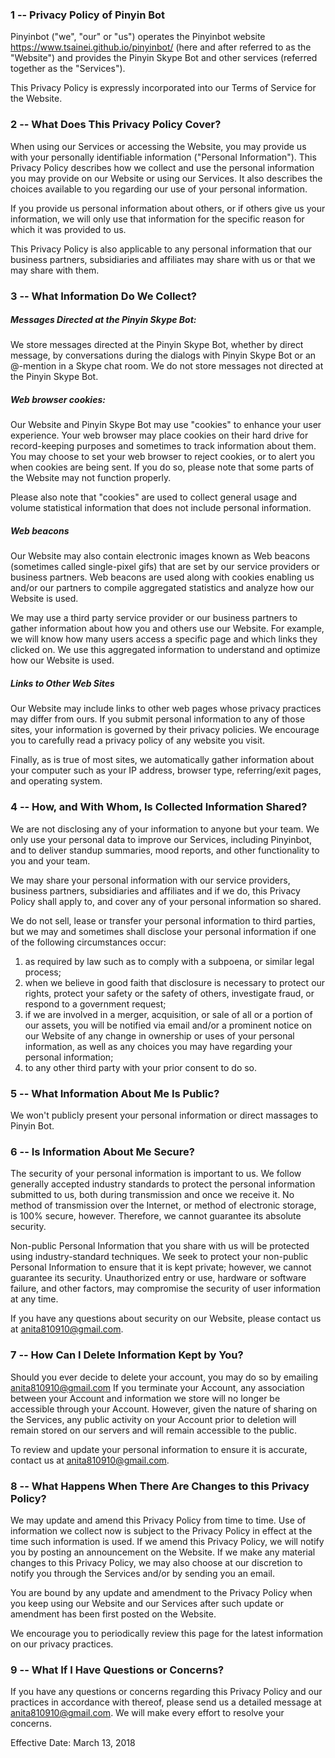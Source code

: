 ### 1 -- Privacy Policy of Pinyin Bot

Pinyinbot ("we", "our" or "us") operates the Pinyinbot website https://www.tsainei.github.io/pinyinbot/ (here and after referred to as the "Website") and provides the Pinyin Skype Bot and other services (referred together as the "Services").

This Privacy Policy is expressly incorporated into our Terms of Service for the Website.

### 2 -- What Does This Privacy Policy Cover?

When using our Services or accessing the Website, you may provide us with your personally identifiable information ("Personal Information"). This Privacy Policy describes how we collect and use the personal information you may provide on our Website or using our Services. It also describes the choices available to you regarding our use of your personal information.

If you provide us personal information about others, or if others give us your information, we will only use that information for the specific reason for which it was provided to us.

This Privacy Policy is also applicable to any personal information that our business partners, subsidiaries and affiliates may share with us or that we may share with them.

### 3 -- What Information Do We Collect?

##### Messages Directed at the Pinyin Skype Bot:

We store messages directed at the Pinyin Skype Bot, whether by direct message, by conversations during the dialogs with Pinyin Skype Bot or an @-mention in a Skype chat room. We do not store messages not directed at the Pinyin Skype Bot.

##### Web browser cookies:

Our Website and Pinyin Skype Bot may use "cookies" to enhance your user experience. Your web browser may place cookies on their hard drive for record-keeping purposes and sometimes to track information about them. You may choose to set your web browser to reject cookies, or to alert you when cookies are being sent. If you do so, please note that some parts of the Website may not function properly.

Please also note that "cookies" are used to collect general usage and volume statistical information that does not include personal information.

##### Web beacons

Our Website may also contain electronic images known as Web beacons (sometimes called single-pixel gifs) that are set by our service providers or business partners. Web beacons are used along with cookies enabling us and/or our partners to compile aggregated statistics and analyze how our Website is used.

We may use a third party service provider or our business partners to gather information about how you and others use our Website. For example, we will know how many users access a specific page and which links they clicked on. We use this aggregated information to understand and optimize how our Website is used.

##### Links to Other Web Sites

Our Website may include links to other web pages whose privacy practices may differ from ours. If you submit personal information to any of those sites, your information is governed by their privacy policies. We encourage you to carefully read a privacy policy of any website you visit.

Finally, as is true of most sites, we automatically gather information about your computer such as your IP address, browser type, referring/exit pages, and operating system.

### 4 -- How, and With Whom, Is Collected Information Shared?

We are not disclosing any of your information to anyone but your team. We only use your personal data to improve our Services, including Pinyinbot, and to deliver standup summaries, mood reports, and other functionality to you and your team.

We may share your personal information with our service providers, business partners, subsidiaries and affiliates and if we do, this Privacy Policy shall apply to, and cover any of your personal information so shared.

We do not sell, lease or transfer your personal information to third parties, but we may and sometimes shall disclose your personal information if one of the following circumstances occur:

1.  as required by law such as to comply with a subpoena, or similar legal process;
2.  when we believe in good faith that disclosure is necessary to protect our rights, protect your safety or the safety of others, investigate fraud, or respond to a government request;
3.  if we are involved in a merger, acquisition, or sale of all or a portion of our assets, you will be notified via email and/or a prominent notice on our Website of any change in ownership or uses of your personal information, as well as any choices you may have regarding your personal information;
4.  to any other third party with your prior consent to do so.

### 5 -- What Information About Me Is Public?

We won't publicly present your personal information or direct massages to Pinyin Bot.

### 6 -- Is Information About Me Secure?

The security of your personal information is important to us. We follow generally accepted industry standards to protect the personal information submitted to us, both during transmission and once we receive it. No method of transmission over the Internet, or method of electronic storage, is 100% secure, however. Therefore, we cannot guarantee its absolute security.

Non-public Personal Information that you share with us will be protected using industry-standard techniques. We seek to protect your non-public Personal Information to ensure that it is kept private; however, we cannot guarantee its security. Unauthorized entry or use, hardware or software failure, and other factors, may compromise the security of user information at any time.

If you have any questions about security on our Website, please contact us at <anita810910@gmail.com>.

### 7 -- How Can I Delete Information Kept by You?

Should you ever decide to delete your account, you may do so by emailing <anita810910@gmail.com> If you terminate your Account, any association between your Account and information we store will no longer be accessible through your Account. However, given the nature of sharing on the Services, any public activity on your Account prior to deletion will remain stored on our servers and will remain accessible to the public.

To review and update your personal information to ensure it is accurate, contact us at <anita810910@gmail.com>.

### 8 -- What Happens When There Are Changes to this Privacy Policy?

We may update and amend this Privacy Policy from time to time. Use of information we collect now is subject to the Privacy Policy in effect at the time such information is used. If we amend this Privacy Policy, we will notify you by posting an announcement on the Website. If we make any material changes to this Privacy Policy, we may also choose at our discretion to notify you through the Services and/or by sending you an email.

You are bound by any update and amendment to the Privacy Policy when you keep using our Website and our Services after such update or amendment has been first posted on the Website.

We encourage you to periodically review this page for the latest information on our privacy practices.

### 9 -- What If I Have Questions or Concerns?

If you have any questions or concerns regarding this Privacy Policy and our practices in accordance with thereof, please send us a detailed message at <anita810910@gmail.com>. We will make every effort to resolve your concerns.

Effective Date: March 13, 2018
